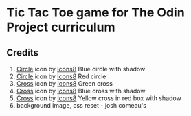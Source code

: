 # Tic Tac Toe game for The Odin Project curriculum

## Credits

1. <a target="_blank" href="https://icons8.com/icon/pqdu3v0h2ilE/circle">Circle</a> icon by <a target="_blank" href="https://icons8.com">Icons8</a> Blue circle with shadow
2. <a target="_blank" href="https://icons8.com/icon/0IQZQ1dRTUJD/hollow-red-circle">Circle</a> icon by <a target="_blank" href="https://icons8.com">Icons8</a> Red circle
3. <a target="_blank" href="https://icons8.com/icon/-ymAXN8gSjYa/multiply">Cross</a> icon by <a target="_blank" href="https://icons8.com">Icons8</a> Green cross
4. <a target="_blank" href="https://icons8.com/icon/KAJtDlcK42LW/multiply">Cross</a> icon by <a target="_blank" href="https://icons8.com">Icons8</a> Blue cross with shadow
5. <a target="_blank" href="https://icons8.com/icon/JBdPHdFxWGru/close-window">Cross</a> icon by <a target="_blank" href="https://icons8.com">Icons8</a> Yellow cross in red box with shadow
6. background image, css reset - josh comeau's
